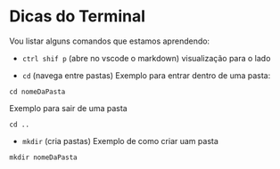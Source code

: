 # Dicas do Terminal

Vou listar alguns comandos que estamos aprendendo:

- `ctrl shif p` (abre no vscode o markdown)
visualização para o lado


- `cd` (navega entre pastas)
Exemplo para entrar dentro de uma pasta:

```
cd nomeDaPasta
```

Exemplo para sair de uma pasta

```
cd ..
```

- `mkdir` (cria pastas)
Exemplo de como criar uam pasta

```
mkdir nomeDaPasta
```


